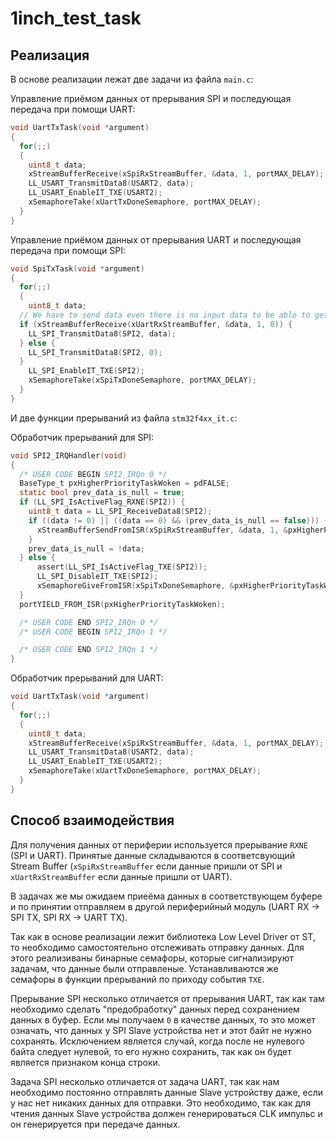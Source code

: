 # 1inch_test_task
## Реализация
В основе реализации лежат две задачи из файла `main.c`:

Управление приёмом данных от прерывания SPI и последующая передача при помощи UART:
```c
void UartTxTask(void *argument)
{
  for(;;)
  {
    uint8_t data;
    xStreamBufferReceive(xSpiRxStreamBuffer, &data, 1, portMAX_DELAY);
    LL_USART_TransmitData8(USART2, data);
    LL_USART_EnableIT_TXE(USART2);
    xSemaphoreTake(xUartTxDoneSemaphore, portMAX_DELAY);
  }
}
```

Управление приёмом данных от прерывания UART и последующая передача при помощи SPI:
```c
void SpiTxTask(void *argument)
{
  for(;;)
  {
    uint8_t data;
  // We have to send data even there is no input data to be able to get data from SPI slave
  if (xStreamBufferReceive(xUartRxStreamBuffer, &data, 1, 0)) {
    LL_SPI_TransmitData8(SPI2, data);
  } else {
    LL_SPI_TransmitData8(SPI2, 0);
  }
    LL_SPI_EnableIT_TXE(SPI2);
    xSemaphoreTake(xSpiTxDoneSemaphore, portMAX_DELAY);
  }
}
```

И две функции прерываний из файла `stm32f4xx_it.c`:

Обработчик прерываний для SPI:
```c
void SPI2_IRQHandler(void)
{
  /* USER CODE BEGIN SPI2_IRQn 0 */
  BaseType_t pxHigherPriorityTaskWoken = pdFALSE;
  static bool prev_data_is_null = true;
  if (LL_SPI_IsActiveFlag_RXNE(SPI2)) {
    uint8_t data = LL_SPI_ReceiveData8(SPI2);
    if ((data != 0) || ((data == 0) && (prev_data_is_null == false))) {
      xStreamBufferSendFromISR(xSpiRxStreamBuffer, &data, 1, &pxHigherPriorityTaskWoken);
    }
    prev_data_is_null = !data;
  } else {
	  assert(LL_SPI_IsActiveFlag_TXE(SPI2));
	  LL_SPI_DisableIT_TXE(SPI2);
	  xSemaphoreGiveFromISR(xSpiTxDoneSemaphore, &pxHigherPriorityTaskWoken);
  }
  portYIELD_FROM_ISR(pxHigherPriorityTaskWoken);

  /* USER CODE END SPI2_IRQn 0 */
  /* USER CODE BEGIN SPI2_IRQn 1 */

  /* USER CODE END SPI2_IRQn 1 */
}
```
Обработчик прерываний для UART:
```c
void UartTxTask(void *argument)
{
  for(;;)
  {
    uint8_t data;
    xStreamBufferReceive(xSpiRxStreamBuffer, &data, 1, portMAX_DELAY);
    LL_USART_TransmitData8(USART2, data);
    LL_USART_EnableIT_TXE(USART2);
    xSemaphoreTake(xUartTxDoneSemaphore, portMAX_DELAY);
  }
}
```
## Способ взаимодействия
Для получения данных от периферии используется прерывание `RXNE` (SPI и UART). Принятые данные складываются в соответсвующий Stream Buffer (`xSpiRxStreamBuffer` если данные пришли от SPI и `xUartRxStreamBuffer` если данные пришли от UART).

В задачах же мы ожидаем приеёма данных в соответствующем буфере и по принятии отправляем в другой периферийный модуль (UART RX -> SPI TX, SPI RX -> UART TX).

Так как в основе реализации лежит библиотека Low Level Driver от ST, то необходимо самостоятельно отслеживать отправку данных. Для этого реализиваны бинарные семафоры, которые сигнализируют задачам, что данные были отправленые. Устанавливаются же семафоры в функции прерываний по приходу события `TXE`.

Прерывание SPI несколько отличается от прерывания UART, так как там необходимо сделать "предобработку" данных перед сохранением данных в буфер. Если мы получаем `0` в качестве данных, то это может означать, что данных у SPI Slave устройства нет и этот байт не нужно сохранять. Исключением является случай, когда после не нулевого байта следует нулевой, то его нужно сохранить, так как он будет является признаком конца строки.

Задача SPI несколько отличается от задача UART, так как нам необходимо постоянно отправлять данные Slave устройству даже, если у нас нет никаких данных для отправки. Это необходимо, так как для чтения данных Slave устройства должен генерироваться CLK импульс и он генерируется при передаче данных.  
